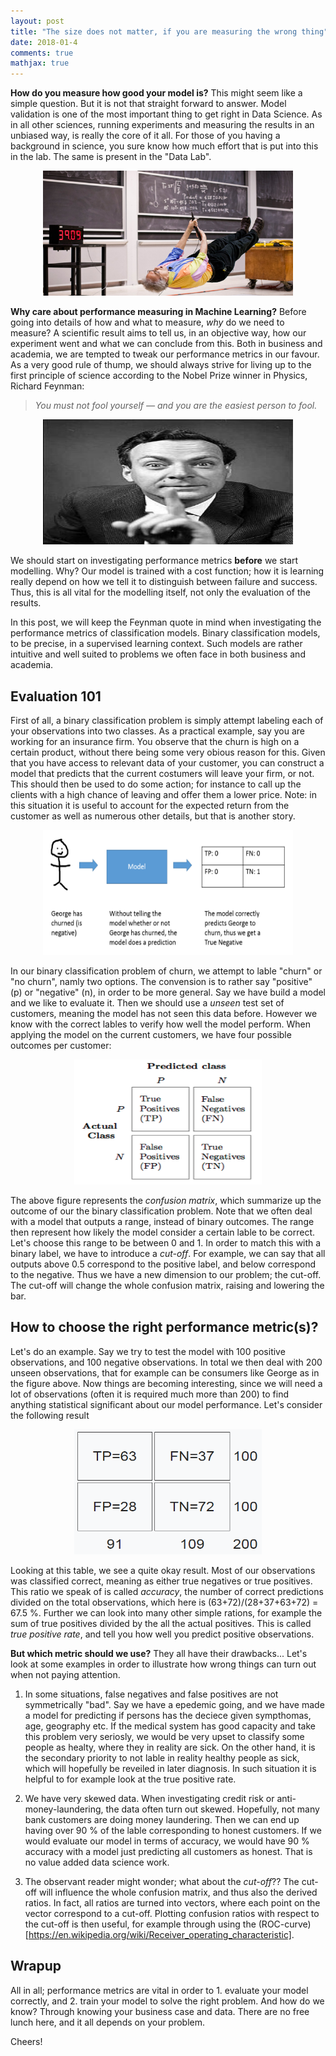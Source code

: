 ```yaml
---
layout: post
title: "The size does not matter, if you are measuring the wrong thing"
date: 2018-01-4
comments: true
mathjax: true
---
```



**How do you measure how good your model is?** This might seem like a simple question. But it is not that straight forward to answer. Model validation is one of the most important thing to get right in Data Science. As in all other sciences, running experiments and measuring the results in an unbiased way, is really the core of it all. For those of you having a background in science, you sure know how much effort that is put into this in the lab. The same is present in the "Data Lab".

<p align="center">
  <img width="400" height="200" src="/figs/classification_measure/lewin1.jpg">
</p>

**Why care about performance measuring in Machine Learning?**
Before going into details of how and what to measure, *why* do we need to measure? A scientific result aims to tell us, in an objective way, how our experiment went and what we can conclude from this. Both in business and academia, we are tempted to tweak our performance metrics in our favour. As a very good rule of thump, we should always strive for living up to the first principle of science according to the Nobel Prize winner in Physics, Richard Feynman:

> *You must not fool yourself — and you are the easiest person to fool.* 

<p align="center">
  <img width="400" height="200" src="/figs/classification_measure/feynmanrichardpbio.jpg">
</p>


We should start on investigating performance metrics **before** we start modelling. Why? Our model is trained with a cost function; how it is learning really depend on how we tell it to distinguish between failure and success. Thus, this is all vital for the modelling itself, not only the evaluation of the results. 

In this post, we will keep the Feynman quote in mind when investigating the performance metrics of classification models. Binary 
classification models, to be precise, in a supervised learning context. Such models are rather intuitive and well suited to problems we often face in both business and academia. 

## Evaluation 101
First of all, a binary classification problem is simply attempt labeling each of your observations into two classes. As a practical example, say you are working for an insurance firm. You observe that the churn is high on a certain product, without there being some very obious reason for this. Given that you have access to relevant data of your customer, you can construct a model that predicts that the current costumers will leave your firm, or not. This should then be used to do some action; for instance to call up the clients with a high chance of leaving and offer them a lower price. Note: in this situation it is useful to account for the expected return from the customer as well as numerous other details, but that is another story.


<p align="center">
  <img width="400" height="200" src="/figs/classification_measure/validation_ml.png">
</p>

In our binary classification problem of churn, we attempt to lable "churn" or "no churn", namly two options. The convension is to rather say "positive" (p) or "negative" (n), in order to be more general. Say we have build a model and we like to evaluate it. Then we should use a *unseen* test set of customers, meaning the model has not seen this data before. However we know with the correct lables to verify how well the model perform. When applying the model on the current customers, we have four possible outcomes per customer:

<p align="center">
  <img width="300" height="200" src="/figs/classification_measure/confusion_matrix_1.png">
</p>

The above figure represents the *confusion matrix*, which summarize up the outcome of our the binary classification problem. Note that we often deal with a model that outputs a range, instead of binary outcomes. The range then represent how likely the model consider a certain lable to be correct. Let's choose this range to be between 0 and 1. In order to match this with a binary label, we have to introduce a *cut-off*. For example, we can say that all outputs above 0.5 correspond to the positive label, and below correspond to the negative. Thus we have a new dimension to our problem; the cut-off. The cut-off will change the whole confusion matrix, raising and lowering the bar. 

## How to choose the right performance metric(s)?

Let's do an example. Say we try to test the model with 100 positive observations, and 100 negative observations. In total we then deal with 200 unseen observations, that for example can be consumers like George as in the figure above. Now things are becoming interesting, since we will need a lot of observations (often it is required much more than 200) to find anything statistical significant about our model performance. Let's consider the following result

<p align="center">
  <img width="300" height="200" src="/figs/classification_measure/conf_matrix_1.png">
</p>

Looking at this table, we see a quite okay result. Most of our observations was classified correct, meaning as either true negatives or true positives. This ratio we speak of is called *accuracy*, the number of correct predictions divided on the total observations, which here is (63+72)/(28+37+63+72) = 67.5 %. Further we can look into many other simple rations, for example the sum of true positives divided by the all the actual positives. This is called *true positive rate*, and tell you how well you predict positive observations. 

**But which metric should we use?** They all have their drawbacks... Let's look at some examples in order to illustrate how wrong things can turn out when not paying attention.

1. In some situations, false negatives and false positives are not symmetrically "bad". Say we have a epedemic going, and we have made a model for predicting if persons has the deciece given sympthomas, age, geography etc. If the medical system has good capacity and take this problem very seriosly, we would be very upset to classify some people as healty, where they in reality are sick. On the other hand, it is the secondary priority to not lable in reality healthy people as sick, which will hopefully be reveiled in later diagnosis. In such situation it is helpful to for example look at the true positive rate.

2. We have very skewed data. When investigating credit risk or anti-money-laundering, the data often turn out skewed. Hopefully, not many bank customers are doing money laundering. Then we can end up having over 90 % of the lable corresponding to honest customers. If we would evaluate our model in terms of accuracy, we would have 90 % accuracy with a model just predicting all customers as honest. That is no value added data science work.

3. The observant reader might wonder; what about the *cut-off*?? The cut-off will influence the whole confusion matrix, and thus also the derived ratios. In fact, all ratios are turned into vectors, where each point on the vector correspond to a cut-off. Plotting confusion ratios with respect to the cut-off is then useful, for example through using the (ROC-curve)[https://en.wikipedia.org/wiki/Receiver_operating_characteristic].

## Wrapup

All in all; performance metrics are vital in order to 1. evaluate your model correctly, and 2. train your model to solve the right problem. And how do we know? Through knowing your business case and data. There are no free lunch here, and it all depends on your problem.

Cheers!
